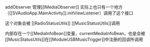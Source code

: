 addObserver  管理[[IMediaObserver]]
实际上也只有一个地方（[[SVAudioApp.MainActivity]].initViewListener）调用了这个接口

这个对象会被 [[RadioStatusUtils]]  [[MusicStatusUtils]]调用

内部存在一个[[MediaInfoBean]]变量，currentMediaInfoBean，也是会被[[MusicStatusUtils]]在[[ModuleUSBMusicTrigger]]中注册的回调所调用